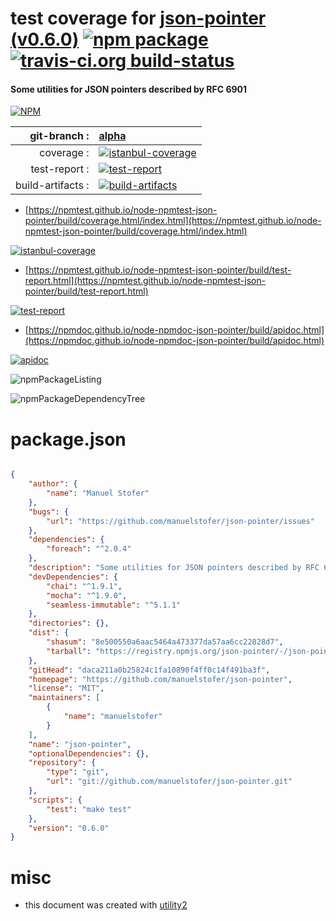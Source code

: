# test coverage for  [json-pointer (v0.6.0)](https://github.com/manuelstofer/json-pointer)  [![npm package](https://img.shields.io/npm/v/npmtest-json-pointer.svg?style=flat-square)](https://www.npmjs.org/package/npmtest-json-pointer) [![travis-ci.org build-status](https://api.travis-ci.org/npmtest/node-npmtest-json-pointer.svg)](https://travis-ci.org/npmtest/node-npmtest-json-pointer)
#### Some utilities for JSON pointers described by RFC 6901

[![NPM](https://nodei.co/npm/json-pointer.png?downloads=true&downloadRank=true&stars=true)](https://www.npmjs.com/package/json-pointer)

| git-branch : | [alpha](https://github.com/npmtest/node-npmtest-json-pointer/tree/alpha)|
|--:|:--|
| coverage : | [![istanbul-coverage](https://npmtest.github.io/node-npmtest-json-pointer/build/coverage.badge.svg)](https://npmtest.github.io/node-npmtest-json-pointer/build/coverage.html/index.html)|
| test-report : | [![test-report](https://npmtest.github.io/node-npmtest-json-pointer/build/test-report.badge.svg)](https://npmtest.github.io/node-npmtest-json-pointer/build/test-report.html)|
| build-artifacts : | [![build-artifacts](https://npmtest.github.io/node-npmtest-json-pointer/glyphicons_144_folder_open.png)](https://github.com/npmtest/node-npmtest-json-pointer/tree/gh-pages/build)|

- [https://npmtest.github.io/node-npmtest-json-pointer/build/coverage.html/index.html](https://npmtest.github.io/node-npmtest-json-pointer/build/coverage.html/index.html)

[![istanbul-coverage](https://npmtest.github.io/node-npmtest-json-pointer/build/screenCapture.buildCi.browser.%252Ftmp%252Fbuild%252Fcoverage.lib.html.png)](https://npmtest.github.io/node-npmtest-json-pointer/build/coverage.html/index.html)

- [https://npmtest.github.io/node-npmtest-json-pointer/build/test-report.html](https://npmtest.github.io/node-npmtest-json-pointer/build/test-report.html)

[![test-report](https://npmtest.github.io/node-npmtest-json-pointer/build/screenCapture.buildCi.browser.%252Ftmp%252Fbuild%252Ftest-report.html.png)](https://npmtest.github.io/node-npmtest-json-pointer/build/test-report.html)

- [https://npmdoc.github.io/node-npmdoc-json-pointer/build/apidoc.html](https://npmdoc.github.io/node-npmdoc-json-pointer/build/apidoc.html)

[![apidoc](https://npmdoc.github.io/node-npmdoc-json-pointer/build/screenCapture.buildCi.browser.%252Ftmp%252Fbuild%252Fapidoc.html.png)](https://npmdoc.github.io/node-npmdoc-json-pointer/build/apidoc.html)

![npmPackageListing](https://npmtest.github.io/node-npmtest-json-pointer/build/screenCapture.npmPackageListing.svg)

![npmPackageDependencyTree](https://npmtest.github.io/node-npmtest-json-pointer/build/screenCapture.npmPackageDependencyTree.svg)



# package.json

```json

{
    "author": {
        "name": "Manuel Stofer"
    },
    "bugs": {
        "url": "https://github.com/manuelstofer/json-pointer/issues"
    },
    "dependencies": {
        "foreach": "^2.0.4"
    },
    "description": "Some utilities for JSON pointers described by RFC 6901",
    "devDependencies": {
        "chai": "^1.9.1",
        "mocha": "^1.9.0",
        "seamless-immutable": "^5.1.1"
    },
    "directories": {},
    "dist": {
        "shasum": "8e500550a6aac5464a473377da57aa6cc22828d7",
        "tarball": "https://registry.npmjs.org/json-pointer/-/json-pointer-0.6.0.tgz"
    },
    "gitHead": "daca211a0b25824c1fa10890f4ff0c14f491ba3f",
    "homepage": "https://github.com/manuelstofer/json-pointer",
    "license": "MIT",
    "maintainers": [
        {
            "name": "manuelstofer"
        }
    ],
    "name": "json-pointer",
    "optionalDependencies": {},
    "repository": {
        "type": "git",
        "url": "git://github.com/manuelstofer/json-pointer.git"
    },
    "scripts": {
        "test": "make test"
    },
    "version": "0.6.0"
}
```



# misc
- this document was created with [utility2](https://github.com/kaizhu256/node-utility2)
